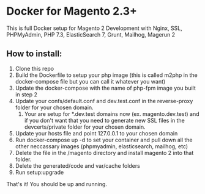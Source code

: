# Docker for Magento 2.3+
This is full Docker setup for Magento 2 Development with Nginx, SSL, PHPMyAdmin, PHP 7.3, ElasticSearch 7, Grunt, Mailhog, Magerun 2


## How to install:

1. Clone this repo
2. Build the Dockerfile to setup your php image (this is called m2php in the docker-compose file but you can call it whatever you want)
3. Update the docker-compose with the name of php-fpm image you built in step 2
4. Update your confs/default.conf and dev.test.conf in the reverse-proxy folder for your chosen domain.
    1. Your are setup for *.dev.test domains now (ex. magento.dev.test) and if you don't want that you need to generate new SSL files in the devcerts/private folder for your chosen domain.
5. Update your hosts file and point 127.0.0.1 to your chosen domain
6. Run docker-compose up -d to set your container and pull down all the other neccassary images (phpmyadmin, elasticsearch, mailhog, etc)
7. Delete the file in the /magento directory and install magento 2 into that folder.
8. Delete the generated/code and var/cache folders
9. Run setup:upgrade

That's it! You should be up and running.
